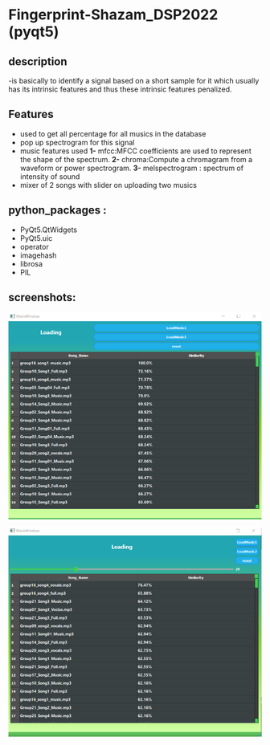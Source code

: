 # Fingerprint-Shazam_DSP2022 (pyqt5)
## description
-is basically to identify a signal based on a short sample for it which usually has its intrinsic features and thus these intrinsic features penalized.
## Features
- used to get all percentage for all musics in the database   
- pop up spectrogram for this signal
- music features used
        **1-** mfcc:MFCC coefficients are used to represent the shape of the spectrum.
       **2-** chroma:Compute a chromagram from a waveform or power spectrogram.
       **3-** melspectrogram : spectrum of intensity of sound
- mixer of 2 songs with slider on uploading two musics
## python_packages  :
- PyQt5.QtWidgets
- PyQt5.uic
- operator
- imagehash
- librosa
- PIL

## screenshots:

![N|Solid](https://github.com/moheb432/-Fingerprint-Shazam-like/blob/main/Capture.PNG?raw=true)


![N|Solid](https://github.com/moheb432/-Fingerprint-Shazam-like/blob/main/Capture2.PNG?raw=true)

